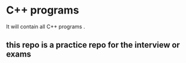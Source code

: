 # C++ programs
It will contain all C++ programs .


## this repo is a practice repo for the interview or exams 
